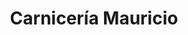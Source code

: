 ---
title: "Carnicería Mauricio"
url: /urbanizacion-nuevo-lourdes/carniceria-mauricio/
shop: Metzgerei
---